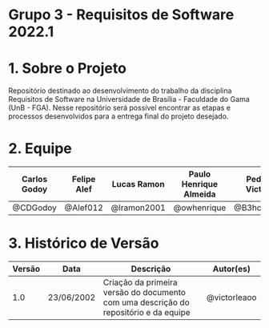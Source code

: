 # Grupo 3 - Requisitos de Software 2022.1

# 1. Sobre o Projeto
Repositório destinado ao desenvolvimento do trabalho da disciplina Requisitos de Software na Universidade de Brasília - Faculdade do Gama (UnB - FGA). Nesse repositório será possível encontrar as etapas e processos desenvolvidos para a entrega final do projeto desejado.

# 2. Equipe
| Carlos Godoy | Felipe Alef | Lucas Ramon | Paulo Henrique Almeida | Pedro Victor | Victor Leão  |
| ------------ | ----------- | ----------- | ---------------------- | ------------ | ------------ |
| @CDGodoy     | @Alef012    | @lramon2001 | @owhenrique            | @B3holder2   | @victorleaoo |

# 3. Histórico de Versão
| Versão | Data | Descrição | Autor(es) |
| ------ | ---- | --------- | --------- |
| 1.0    | 23/06/2002 | Criação da primeira versão do documento com uma descrição do repositório e da equipe | @victorleaoo |